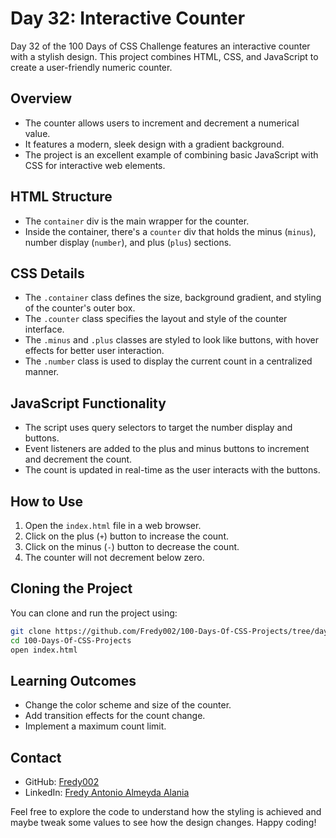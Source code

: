 # Day 32: Interactive Counter

Day 32 of the 100 Days of CSS Challenge features an interactive counter with a stylish design. This project combines HTML, CSS, and JavaScript to create a user-friendly numeric counter.

## Overview

- The counter allows users to increment and decrement a numerical value.
- It features a modern, sleek design with a gradient background.
- The project is an excellent example of combining basic JavaScript with CSS for interactive web elements.

## HTML Structure

- The `container` div is the main wrapper for the counter.
- Inside the container, there's a `counter` div that holds the minus (`minus`), number display (`number`), and plus (`plus`) sections.

## CSS Details

- The `.container` class defines the size, background gradient, and styling of the counter's outer box.
- The `.counter` class specifies the layout and style of the counter interface.
- The `.minus` and `.plus` classes are styled to look like buttons, with hover effects for better user interaction.
- The `.number` class is used to display the current count in a centralized manner.

## JavaScript Functionality

- The script uses query selectors to target the number display and buttons.
- Event listeners are added to the plus and minus buttons to increment and decrement the count.
- The count is updated in real-time as the user interacts with the buttons.

## How to Use

1. Open the `index.html` file in a web browser.
2. Click on the plus (`+`) button to increase the count.
3. Click on the minus (`-`) button to decrease the count.
4. The counter will not decrement below zero.


## Cloning the Project

You can clone and run the project using:

```bash
git clone https://github.com/Fredy002/100-Days-Of-CSS-Projects/tree/day_31-40/day_32
cd 100-Days-Of-CSS-Projects
open index.html
```

## Learning Outcomes

- Change the color scheme and size of the counter.
- Add transition effects for the count change.
- Implement a maximum count limit.

## Contact

- GitHub: [Fredy002](https://github.com/Fredy002)
- LinkedIn: [Fredy Antonio Almeyda Alania](https://www.linkedin.com/in/fredy-antonio-almeyda-alania/)

Feel free to explore the code to understand how the styling is achieved and maybe tweak some values to see how the design changes. Happy coding!
